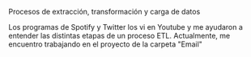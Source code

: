 Procesos de extracción, transformación y carga de datos

Los programas de Spotify y Twitter los vi en Youtube y me ayudaron a entender las distintas etapas de un proceso ETL. Actualmente, me encuentro trabajando en el proyecto de la carpeta "Email"